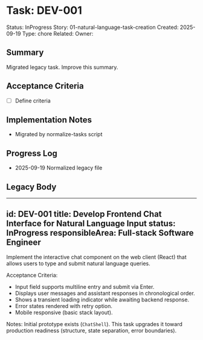 # Task: DEV-001
Status: InProgress
Story: 01-natural-language-task-creation
Created: 2025-09-19
Type: chore
Related:
Owner:

## Summary
Migrated legacy task. Improve this summary.

## Acceptance Criteria
- [ ] Define criteria

## Implementation Notes
- Migrated by normalize-tasks script

## Progress Log
- 2025-09-19 Normalized legacy file

## Legacy Body

---
id: DEV-001
title: Develop Frontend Chat Interface for Natural Language Input
status: InProgress
responsibleArea: Full-stack Software Engineer
---
Implement the interactive chat component on the web client (React) that allows users to type and submit natural language queries.

Acceptance Criteria:
- Input field supports multiline entry and submit via Enter.
- Displays user messages and assistant responses in chronological order.
- Shows a transient loading indicator while awaiting backend response.
- Error states rendered with retry option.
- Mobile responsive (basic stack layout).

Notes:
Initial prototype exists (`ChatShell`). This task upgrades it toward production readiness (structure, state separation, error boundaries).
